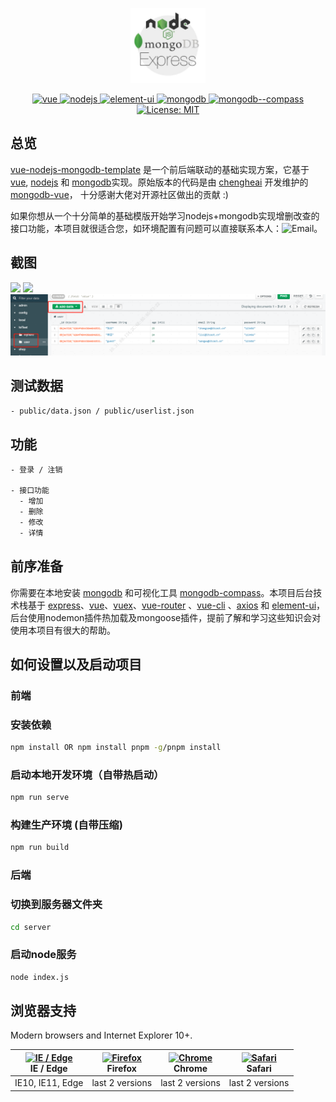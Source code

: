 <p align="center">
  <img width="120" src="public/vue_node_mongodb_express.jpeg">
</p>

<p align="center">
  <a href="https://github.com/vuejs/vue">
    <img src="https://img.shields.io/badge/vue-2.6.10-brightgreen.svg" alt="vue">
  </a>
  <a href="https://nodejs.org/zh-cn/">
    <img src="https://img.shields.io/badge/nodejs-v8.0%2B-green" alt="nodejs">
  </a>
  <a href="https://github.com/ElemeFE/element">
    <img src="https://img.shields.io/badge/element--ui-2.15.0-brightgreen.svg" alt="element-ui">
  </a>
  <a href="https://www.mongodb.com/">
    <img src="https://img.shields.io/badge/mongodb-v5.0.7-brightgreen" alt="mongodb">
  </a>
  <a href="https://www.mongodb.com/">
    <img src="https://img.shields.io/badge/mongodb--compass-v1.31.2-brightgreen" alt="mongodb--compass">
  </a>
  <a href="https://opensource.org/licenses/MIT">
    <img src="https://img.shields.io/badge/License-MIT-blue.svg" alt="License: MIT">
  </a>
</p>

## 总览

[vue-nodejs-mongodb-template](https://github.com/zhang-hue/vue-nodejs-mongodb-template) 是一个前后端联动的基础实现方案，它基于 [vue](https://github.com/vuejs/vue), [nodejs](https://nodejs.org/zh-cn/) 和 [mongodb](https://www.mongodb.com/)实现。原始版本的代码是由 [chengheai](https://github.com/chengheai) 开发维护的 [mongodb-vue](https://github.com/chengheai/mongodb-vue)， 十分感谢大佬对开源社区做出的贡献 :)

如果你想从一个十分简单的基础模版开始学习nodejs+mongodb实现增删改查的接口功能，本项目就很适合您，如环境配置有问题可以直接联系本人：<img src="https://img.shields.io/badge/Email-956333786%40qq.com-red" alt="Email">。

## 截图

![](public/screenshot1.gif)
![](public/screenshot2.gif)
![](public/mongodbData.jpeg)

## 测试数据
``` txt
- public/data.json / public/userlist.json
```

## 功能
``` txt
- 登录 / 注销

- 接口功能
  - 增加
  - 删除
  - 修改
  - 详情

```

## 前序准备

你需要在本地安装 [mongodb](https://www.mongodb.com/) 和可视化工具 [mongodb-compass](https://www.mongodb.com/)。本项目后台技术栈基于 [express](https://www.expressjs.com.cn/)、[vue](https://cn.vuejs.org/index.html)、[vuex](https://vuex.vuejs.org/zh-cn/)、[vue-router](https://router.vuejs.org/zh-cn/) 、[vue-cli](https://github.com/vuejs/vue-cli) 、[axios](https://github.com/axios/axios) 和 [element-ui](https://github.com/ElemeFE/element)，后台使用nodemon插件热加载及mongoose插件，提前了解和学习这些知识会对使用本项目有很大的帮助。


## 如何设置以及启动项目
### 前端

### 安装依赖
```bash
npm install OR npm install pnpm -g/pnpm install
```
### 启动本地开发环境（自带热启动）
```bash
npm run serve
```
### 构建生产环境 (自带压缩)
```bash
npm run build
```
### 后端

### 切换到服务器文件夹
```bash
cd server
```
### 启动node服务
```bash
node index.js
```
## 浏览器支持

Modern browsers and Internet Explorer 10+.

| [<img src="https://raw.githubusercontent.com/alrra/browser-logos/master/src/edge/edge_48x48.png" alt="IE / Edge" width="24px" height="24px" />](http://godban.github.io/browsers-support-badges/)</br>IE / Edge | [<img src="https://raw.githubusercontent.com/alrra/browser-logos/master/src/firefox/firefox_48x48.png" alt="Firefox" width="24px" height="24px" />](http://godban.github.io/browsers-support-badges/)</br>Firefox | [<img src="https://raw.githubusercontent.com/alrra/browser-logos/master/src/chrome/chrome_48x48.png" alt="Chrome" width="24px" height="24px" />](http://godban.github.io/browsers-support-badges/)</br>Chrome | [<img src="https://raw.githubusercontent.com/alrra/browser-logos/master/src/safari/safari_48x48.png" alt="Safari" width="24px" height="24px" />](http://godban.github.io/browsers-support-badges/)</br>Safari |
| --------- | --------- | --------- | --------- |
| IE10, IE11, Edge| last 2 versions| last 2 versions| last 2 versions


